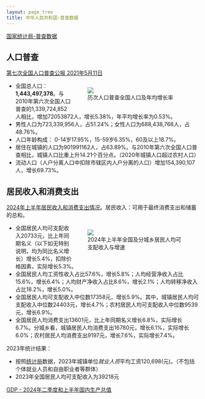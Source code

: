 ```yaml
---
layout: page_tree
title: 中华人民共和国-普查数据
---
```



[国家统计局-普查数据](https://www.stats.gov.cn/sj/pcsj/)

## 人口普查

[第七次全国人口普查公报 2021年5月11日](https://www.gov.cn/guoqing/2021-05/13/content_5606149.htm)

<figure style="float: right; width:50%">
  <img src="https://www.gov.cn/guoqing/2021-05/13/W020230404138060230756.png">
  <figcaption>历次人口普查全国人口及年均增长率</figcaption>
</figure>

<!-- <img style="float: right;" src="https://www.gov.cn/guoqing/2021-05/13/W020230404138060230756.png" width="50%"/> -->

* 全国总人口：**1,443,497,378**。与2010年第六次全国人口普查的1,339,724,852人相比，增加72053872人，增长5.38%，年平均增长率为0.53%。
* 男性人口为723,339,956人，占51.24%；女性人口为688,438,768人，占48.76%。
* 人口年龄构成： 0-14岁17.95%，15-59岁6.35%，60及以上18.7%。
* 居住在城镇的人口为901991162人，占63.89%。与2010年第六次全国人口普查相比，城镇人口比重上升14.21个百分点。（2020年城镇人口超过农村人口）
* 流动人口（人户分离人口中扣除市辖区内人户分离的人口）增加154,390,107人，增长69.73%。


## 居民收入和消费支出

[2024年上半年居民收入和消费支出情况](https://www.stats.gov.cn/sj/zxfb/202407/t20240715_1955615.html)。居民收入：可用于最终消费支出和储蓄的总和。

<figure style="float: right; width:50%">
  <img src="https://www.stats.gov.cn/sj/zxfb/202407/W020240715318731394090_ORIGIN.png">
  <figcaption>2024年上半年全国及分城乡居民人均可支配收入与增速</figcaption>
</figure>

* 全国居民人均可支配收入20733元，比上年同期名义（以下如无特别说明，均为同比名义增长）增长5.4%，扣除价格因素，实际增长5.3%。
* 全国居民人均工资性收入占比57.6%，增长5.8%；人均经营净收入占比15.6%，增长6.4%；人均财产净收入占比8.6%，增长2.1%；人均转移净收入占比18.2%，增长5.0%。
* 全国居民人均可支配收入中位数17358元，增长5.9%。其中，城镇居民人均可支配收入中位数24403元，增长4.7%；农村居民人均可支配收入中位数9539元，增长6.9%。
* 全国居民人均消费支出13601元，比上年同期名义增长6.8%，实际增长6.7%。分城乡看，城镇居民人均消费支出16780元，增长6.1%，实际增长6.0%；农村居民人均消费支出9197元，增长7.6%，实际增长7.4%。

2023年统计结果：
* 按照[统计局](https://data.stats.gov.cn/easyquery.htm?cn=C01)数据，2023年城镇单位*就业人员*平均工资120,698(元)。（不包括个体就业人员和自由职业者等群体）
* 2023年全国居民人均可支配收入为39218元

[GDP - 2024年二季度和上半年国内生产总值](https://www.stats.gov.cn/sj/zxfb/202407/t20240716_1955649.html)

